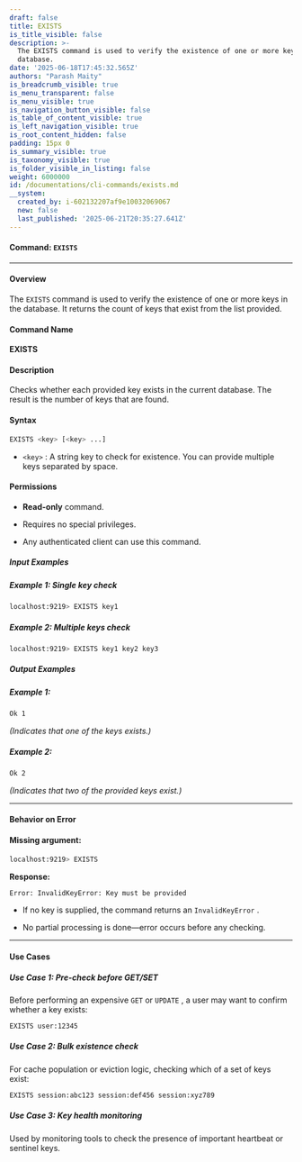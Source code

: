 ```yaml
---
draft: false
title: EXISTS
is_title_visible: false
description: >-
  The EXISTS command is used to verify the existence of one or more keys in the
  database.
date: '2025-06-18T17:45:32.565Z'
authors: "Parash Maity"
is_breadcrumb_visible: true
is_menu_transparent: false
is_menu_visible: true
is_navigation_button_visible: false
is_table_of_content_visible: true
is_left_navigation_visible: true
is_root_content_hidden: false
padding: 15px 0
is_summary_visible: true
is_taxonomy_visible: true
is_folder_visible_in_listing: false
weight: 6000000
id: /documentations/cli-commands/exists.md
__system:
  created_by: i-602132207af9e10032069067
  new: false
  last_published: '2025-06-21T20:35:27.641Z'
---
```

#### Command: `EXISTS` 

***

#### Overview

The `EXISTS` command is used to verify the existence of one or more keys in the database. It returns the count of keys that exist from the list provided.

#### Command Name

**EXISTS**

#### Description

Checks whether each provided key exists in the current database. The result is the number of keys that are found.

#### Syntax

```bash 
EXISTS <key> [<key> ...]
```

*  `<key>` : A string key to check for existence. You can provide multiple keys separated by space.

#### Permissions

* **Read-only** command.

* Requires no special privileges.

* Any authenticated client can use this command.

##### Input Examples

##### Example 1: Single key check

```bash 
localhost:9219> EXISTS key1
```

##### Example 2: Multiple keys check

```bash 
localhost:9219> EXISTS key1 key2 key3
```

##### Output Examples

##### Example 1:

```bash 
Ok 1
```

*(Indicates that one of the keys exists.)*

##### Example 2:

```bash 
Ok 2
```

*(Indicates that two of the provided keys exist.)*

***

#### Behavior on Error

#### Missing argument:

```bash 
localhost:9219> EXISTS
```

**Response:**

```bash 
Error: InvalidKeyError: Key must be provided
```

* If no key is supplied, the command returns an `InvalidKeyError` .

* No partial processing is done—error occurs before any checking.

***

#### Use Cases

##### Use Case 1: Pre-check before GET/SET

Before performing an expensive `GET` or `UPDATE` , a user may want to confirm whether a key exists:

```bash 
EXISTS user:12345
```

##### Use Case 2: Bulk existence check

For cache population or eviction logic, checking which of a set of keys exist:

```bash 
EXISTS session:abc123 session:def456 session:xyz789
```

##### Use Case 3: Key health monitoring

Used by monitoring tools to check the presence of important heartbeat or sentinel keys.

 
